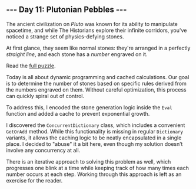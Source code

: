 ## --- Day 11: Plutonian Pebbles ---
The ancient civilization on _Pluto_ was known for its ability to manipulate spacetime, and while The Historians explore their infinite corridors, you've noticed a strange set of physics-defying stones.

At first glance, they seem like normal stones: they're arranged in a perfectly <em>straight line</em>, and each stone has a <em>number</em> engraved on it.

Read the [full puzzle](https://adventofcode.com/2024/day/11).

Today is all about dynamic programming and cached calculations. Our goal is to determine the number of stones based on specific rules derived from the numbers engraved on them. Without careful optimization, this process can quickly spiral out of control.

To address this, I encoded the stone generation logic inside the `Eval` function and added a cache to prevent exponential growth.

I discovered the `ConcurrentDictionary` class, which includes a convenient `GetOrAdd` method. While this functionality is missing in regular `Dictionary` variants, it allows the caching logic to be neatly encapsulated in a single place.  I decided to "abuse" it a bit here, even though my solution doesn’t involve any concurrency at all.

There is an iterative approach to solving this problem as well, which progresses one blink at a time while keeping track of how many times each number occurs at each step. Working through this approach is left as an exercise for the reader.